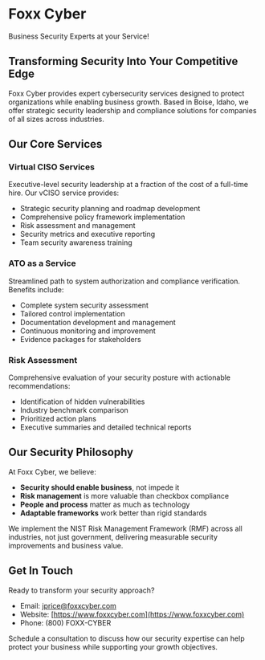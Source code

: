 # Foxx Cyber
Business Security Experts at your Service!
## Transforming Security Into Your Competitive Edge

Foxx Cyber provides expert cybersecurity services designed to protect organizations while enabling business growth. Based in Boise, Idaho, we offer strategic security leadership and compliance solutions for companies of all sizes across industries.

## Our Core Services

### Virtual CISO Services
Executive-level security leadership at a fraction of the cost of a full-time hire. Our vCISO service provides:

- Strategic security planning and roadmap development
- Comprehensive policy framework implementation
- Risk assessment and management
- Security metrics and executive reporting
- Team security awareness training

### ATO as a Service
Streamlined path to system authorization and compliance verification. Benefits include:

- Complete system security assessment
- Tailored control implementation
- Documentation development and management
- Continuous monitoring and improvement
- Evidence packages for stakeholders

### Risk Assessment
Comprehensive evaluation of your security posture with actionable recommendations:

- Identification of hidden vulnerabilities
- Industry benchmark comparison
- Prioritized action plans
- Executive summaries and detailed technical reports

## Our Security Philosophy

At Foxx Cyber, we believe:

- **Security should enable business**, not impede it
- **Risk management** is more valuable than checkbox compliance
- **People and process** matter as much as technology
- **Adaptable frameworks** work better than rigid standards

We implement the NIST Risk Management Framework (RMF) across all industries, not just government, delivering measurable security improvements and business value.

## Get In Touch

Ready to transform your security approach?

- Email: jprice@foxxcyber.com
- Website: [https://www.foxxcyber.com](https://www.foxxcyber.com)
- Phone: (800) FOXX-CYBER

Schedule a consultation to discuss how our security expertise can help protect your business while supporting your growth objectives.